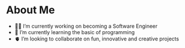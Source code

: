 # About Me

- 🧑‍💻 I’m currently working on becoming a Software Engineer
- 🌱 I’m currently learning the basic of programming
- 🫀 I’m looking to collaborate on fun, innovative and creative projects

